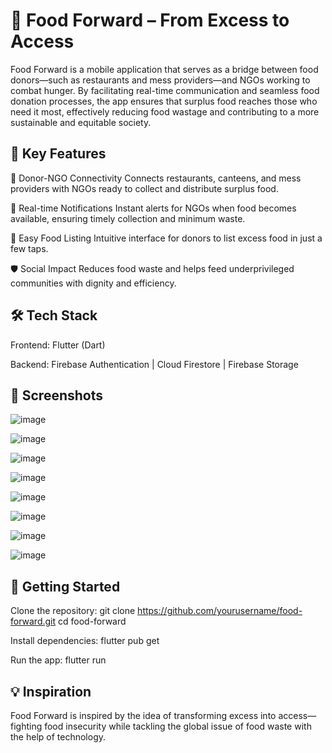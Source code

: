 # 🥗 Food Forward – From Excess to Access
Food Forward is a mobile application that serves as a bridge between food donors—such as restaurants and mess providers—and NGOs working to combat hunger. By facilitating real-time communication and seamless food donation processes, the app ensures that surplus food reaches those who need it most, effectively reducing food wastage and contributing to a more sustainable and equitable society.

## 🌟 Key Features
🔗 Donor-NGO Connectivity
Connects restaurants, canteens, and mess providers with NGOs ready to collect and distribute surplus food.

🔔 Real-time Notifications
Instant alerts for NGOs when food becomes available, ensuring timely collection and minimum waste.

🧾 Easy Food Listing
Intuitive interface for donors to list excess food in just a few taps.

🛡️ Social Impact
Reduces food waste and helps feed underprivileged communities with dignity and efficiency.

## 🛠️ Tech Stack

Frontend:	Flutter (Dart)

Backend:	Firebase Authentication | Cloud Firestore | Firebase Storage

## 📸 Screenshots

![image](https://github.com/user-attachments/assets/f7269181-652c-4540-b888-fde3ddd8f450)

![image](https://github.com/user-attachments/assets/c67a82ee-69b6-485e-9af2-819feb9bf910)

![image](https://github.com/user-attachments/assets/5f725135-3178-48d5-8b5c-0ab1ecba366a)

![image](https://github.com/user-attachments/assets/59a1decf-75cf-400d-bc45-71bfe37552bf)

![image](https://github.com/user-attachments/assets/7a7f93c8-1a54-4131-9f0d-eac54cbd65b8)

![image](https://github.com/user-attachments/assets/7011f543-f96d-4b55-bdb2-6f3d9a38f234)

![image](https://github.com/user-attachments/assets/900a2115-dc56-4b6c-9791-e9ff40efb5b3)

![image](https://github.com/user-attachments/assets/3d59d00a-ac07-46ab-bac9-d316733493e1)

## 🚀 Getting Started
Clone the repository: git clone https://github.com/yourusername/food-forward.git
                      cd food-forward

Install dependencies: flutter pub get

Run the app: flutter run

## 💡 Inspiration
Food Forward is inspired by the idea of transforming excess into access—fighting food insecurity while tackling the global issue of food waste with the help of technology.


